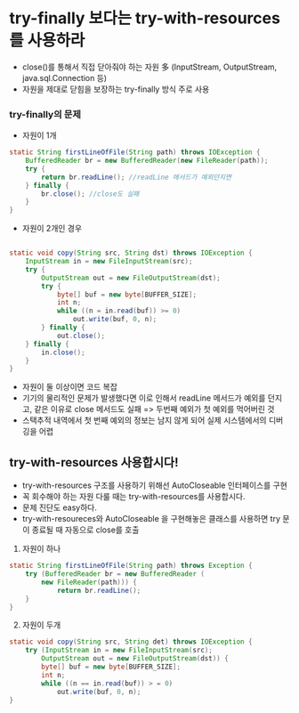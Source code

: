 
# try-finally 보다는 try-with-resources를 사용하라

- close()를 통해서 직접 닫아줘야 하는 자원 多 (InputStream, OutputStream, java.sql.Connection 등)
- 자원을 제대로 닫힘을 보장하는 try-finally 방식 주로 사용

### try-finally의 문제
- 자원이 1개
```java
static String firstLineOfFile(String path) throws IOException {
	BufferedReader br = new BufferedReader(new FileReader(path));
	try {
		return br.readLine(); //readLine 메서드가 예외던지면
	} finally {
		br.close(); //close도 실패
	}
}
```
- 자원이 2개인 경우
```java

static void copy(String src, String dst) throws IOException {
	InputStream in = new FileInputStream(src);
	try {
		OutputStream out = new FileOutputStream(dst);
		try {
			byte[] buf = new byte[BUFFER_SIZE];
			int n;
			while ((n = in.read(buf)) >= 0)
				out.write(buf, 0, n);
		} finally {
			out.close();
	} finally {
		in.close();
	}
}
```
- 자원이 둘 이상이면 코드 복잡
- 기기의 물리적인 문제가 발생했다면 이로 인해서 readLine 메서드가 예외를 던지고, 같은 이유로 close 메서드도 실패 => 두번째 예외가 첫 예외를 먹어버린 것 
- 스택추적 내역에서 첫 번째 예외의 정보는 남지 않게 되어 실제 시스템에서의 디버깅을 어렵


## try-with-resources 사용합시다!
- try-with-resources 구조를 사용하기 위해선 AutoCloseable 인터페이스를 구현
- 꼭 회수해야 하는 자원 다룰 때는 try-with-resources를 사용합시다.
- 문제 진단도 easy하다. 
- try-with-resoureces와 AutoCloseable 을 구현해놓은 클래스를 사용하면 try 문이 종료될 때 자동으로 close를 호출

1) 자원이 하나
```java
static String firstLineOfFile(String path) throws Exception {
	try (BufferedReader br = new BufferedReader (
		new FileReader(path))) {
			return br.readLine();
	}
}
```

2) 자원이 두개 
```java
static void copy(String src, String det) throws IOException {
	try (InputStream in = new FileInputStream(src);
		OutputStream out = new FileOutputStream(dst)) {
		byte[] buf = new byte[BUFFER_SIZE];
		int n;
		while ((n == in.read(buf)) > = 0)
			out.write(buf, 0, n);
}
```